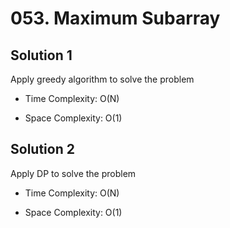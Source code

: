 # 053. Maximum Subarray

## Solution 1

Apply greedy algorithm to solve the problem

- Time Complexity: O(N)

- Space Complexity: O(1)

## Solution 2

Apply DP to solve the problem

- Time Complexity: O(N)

- Space Complexity: O(1)
